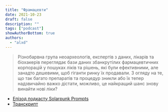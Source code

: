 ```yaml
---
title: "Фрамацевти"
date: 2021-10-23
draft: false
description: ""
tags: ["podcast"]
showAuthorBottom: true
authors:
  - "alxd"
---
```


> Різнобарвна група неоархеологів, експертів з даних, лікарів та біохакерів переглядає бази даних збанкрутілих фармацевтичних корпорацій у пошуках ліків та рішень, які були ефективними, але занадто дешевими, щоб гіганти ринку їх продавали. З огляду на те, що так багато препаратів та процедур зникли або їх тепер надзвичайно важко дістати, можливо, це найкращий шанс знову винайти нові ліки?

- [Епізод подкасту Solarpunk Prompts](https://podcast.tomasino.org/@SolarpunkPrompts/episodes/the-pharmacists)
- [Транскрипт](https://wiki.tomasino.org/writing/Solarpunk-Prompts---The-Pharmacists)
